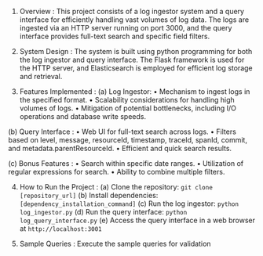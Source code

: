 
1) Overview :
This project consists of a log ingestor system and a query interface for efficiently handling vast volumes of log data. The logs are ingested via an HTTP server running on port 3000, and the query interface provides full-text search and specific field filters.

3) System Design :
The system is built using python programming for both the log ingestor and query interface. The Flask framework is used for the HTTP server, and Elasticsearch is employed for efficient log storage and retrieval.

4) Features Implemented :
(a) Log Ingestor:
  • Mechanism to ingest logs in the specified format.
  • Scalability considerations for handling high volumes of logs.
  • Mitigation of potential bottlenecks, including I/O operations and database write speeds.

(b) Query Interface :
  • Web UI for full-text search across logs.
  • Filters based on level, message, resourceId, timestamp, traceId, spanId, commit, and metadata.parentResourceId.
  • Efficient and quick search results.

(c) Bonus Features :
  • Search within specific date ranges.
  • Utilization of regular expressions for search.
  • Ability to combine multiple filters.

4) How to Run the Project :
(a) Clone the repository: `git clone [repository_url]`
(b) Install dependencies: `[dependency_installation_command]`
(c) Run the log ingestor: `python log_ingestor.py`
(d) Run the query interface: `python log_query_interface.py`
(e) Access the query interface in a web browser at `http://localhost:3001`

5) Sample Queries :
Execute the sample queries for validation
